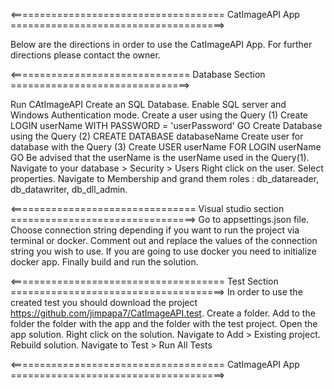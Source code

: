 <===================================== CatImageAPI App =====================================>

Below are the directions in order to use the CatImageAPI App.
For further directions please contact the owner.

<=============================== Database Section ===============================>

Run CAtImageAPI
Create an SQL Database.
Enable SQL server and Windows Authentication mode.
    Create a user using the Query (1)
    Create LOGIN userName
    WITH PASSWORD = 'userPassword'
    GO
Create Database using the Query (2)
    CREATE DATABASE databaseName
Create user for database with the Query (3)
    Create USER userName
    FOR LOGIN userName
    GO
Be advised that the userName is the userName used in the Query(1).
Navigate to your database > Security > Users
Right click on the user.
Select properties.
Navigate to Membership and grand them roles : db_datareader, db_datawriter, db_dll_admin.

<================================ Visual studio section ================================>
Go to appsettings.json file.
Choose connection string depending if you want to run the project via terminal or docker.
Comment out and replace the values of the connection string you wish to use.
If you are going to use docker you need to initialize docker app.
Finally build and run the solution.

<===================================== Test Section =====================================>
In order to use the created test you should download the project https://github.com/jimpapa7/CatImageAPI.test.
Create a folder.
Add to the folder the folder with the app and the folder with the test project.
Open the app solution.
Right click on the solution.
Navigate to Add > Existing project.
Rebuild solution.
Navigate to Test > Run All Tests

<===================================== CatImageAPI App =====================================>

